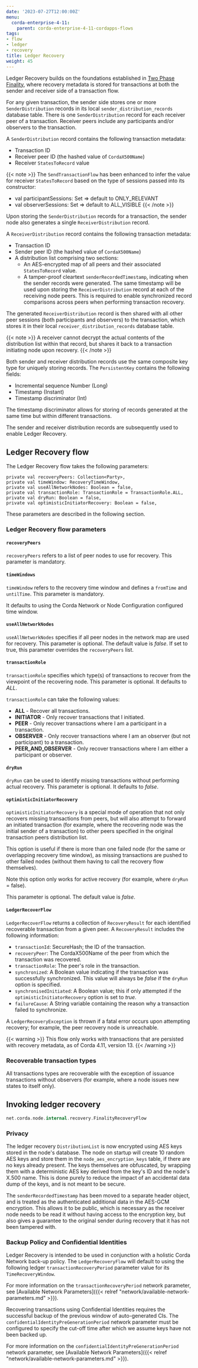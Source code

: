```yaml
---
date: '2023-07-27T12:00:00Z'
menu:
  corda-enterprise-4-11:
    parent: corda-enterprise-4-11-cordapps-flows
tags:
- flow
- ledger
- recovery
title: Ledger Recovery
weight: 45
---
```


Ledger Recovery builds on the foundations established in [Two Phase Finality](two-phase-finality.md), 
where recovery metadata is stored for transactions at both the sender and receiver side of a transaction flow.

For any given transaction, the sender side stores one or more `SenderDistribution` records in its local
`sender_distribution_records` database table. There is one `SenderDistribution` record for each receiver peer of a transaction.
Receiver peers include any participants and/or observers to the transaction.

A `SenderDistribution` record contains the following transaction metadata:

* Transaction ID
* Receiver peer ID (the hashed value of `CordaX500Name`)
* Receiver `StatesToRecord` value

{{< note >}}
The `SendTransactionFlow` has been enhanced to infer the value for receiver `StatesToRecord` based on the type of sessions passed into its constructor:

* val participantSessions: Set<FlowSession> => default to ONLY_RELEVANT
* val observerSessions: Set<FlowSession> => default to ALL_VISIBLE
{{< /note >}}

Upon storing the `SenderDistribution` records for a transaction, the sender node also generates a single `ReceiverDistribution` record.

A `ReceiverDistribution` record contains the following transaction metadata:

* Transaction ID
* Sender peer ID (the hashed value of `CordaX500Name`)
* A distribution list comprising two sections:
  * An AES-encrypted map of all peers and their associated `StatesToRecord` value.
  * A tamper-proof cleartext `senderRecordedTimestamp`, indicating when the sender records were generated. The same timestamp will be used upon storing the `ReceiverDistribution` record at each of the receiving node peers. This is required to enable synchronized record comparisons across peers when performing transaction recovery.

The generated `ReceiverDistribution` record is then shared with all other peer sessions (both participants and observers) to the transaction, which stores it in their local `receiver_distribution_records` database table. 

{{< note >}}
A receiver cannot decrypt the actual contents of the distribution list within that record, but shares it back to a transaction initiating node upon recovery.
{{< /note >}}

Both sender and receiver distribution records use the same composite key type for uniquely storing records. The `PersistentKey` contains the following fields:

* Incremental sequence Number (Long)
* Timestamp (Instant)
* Timestamp discriminator (Int)

The timestamp discriminator allows for storing of records generated at the same time but within different transactions.

The sender and receiver distribution records are subsequently used to enable Ledger Recovery.

## Ledger Recovery flow

The Ledger Recovery flow takes the following parameters:

```
private val recoveryPeers: Collection<Party>,
private val timeWindow: RecoveryTimeWindow,
private val useAllNetworkNodes: Boolean = false,
private val transactionRole: TransactionRole = TransactionRole.ALL,
private val dryRun: Boolean = false,
private val optimisticInitiatorRecovery: Boolean = false,
```

These parameters are described in the following section.


### Ledger Recovery flow parameters

#### `recoveryPeers`

`recoveryPeers` refers to a list of peer nodes to use for recovery.  This parameter is mandatory.

#### `timeWindows`

`timeWindow` refers to the recovery time window and defines a `fromTime` and `untilTime`. This parameter is mandatory. 

It defaults to using the Corda Network or Node Configuration configured time window.

#### `useAllNetworkNodes`

`useAllNetworkNodes` specifies if all peer nodes in the network map are used for recovery. This parameter is optional. The default value is *false*. If set to true, this parameter overrides the `recoveryPeers` list.

#### `transactionRole`

`transactionRole` specifies which type(s) of transactions to recover from the viewpoint of the recovering node. This parameter is optional. It defaults to *ALL*.

`transactionRole` can take the following values:

* **ALL** - Recover all transactions.
* **INITIATOR** - Only recover transactions that I initiated.
* **PEER** - Only recover transactions where I am a participant in a transaction.
* **OBSERVER** - Only recover transactions where I am an observer (but not participant) to a transaction.
* **PEER_AND_OBSERVER** - Only recover transactions where I am either a participant or observer.

#### `dryRun`

`dryRun` can be used to identify missing transactions without performing actual recovery. This parameter is optional. It defaults to *false*.

#### `optimisticInitiatorRecovery`

`optimisticInitiatorRecovery` is a special mode of operation that not only recovers missing transactions from peers,
but will also attempt to forward an initiated transaction (for example, where the recovering node was the initial sender of a
transaction) to other peers specified in the original transaction peers distribution list.

This option is useful if there is more than one failed node (for the same or overlapping recovery time window), as
missing transactions are pushed to other failed nodes (without them having to call the recovery flow themselves).

Note this option only works for active recovery (for example, where `dryRun` = false).

This parameter is optional. The default value is *false*.

#### `LedgerRecoverFlow`

`LedgerRecoverFlow` returns a collection of `RecoveryResult` for each identified recoverable transaction from a given peer.
A `RecoveryResult` includes the following information:

* `transactionId`: SecureHash; the ID of the transaction.
* `recoveryPeer`: The CordaX500Name of the peer from which the transaction was recovered.
* `transactionRole`: The peer's role in the transaction.
* `synchronized`: A Boolean value indicating if the transaction was successfully synchronized. This value will always be *false* if the `dryRun` option is specified.
* `synchronisedInitiated`: A Boolean value; this if only attempted if the `optimisticInitiatorRecovery` option is set to *true*.
* `failureCause`: A String variable containing the reason why a transaction failed to synchronize.

A `LedgerRecoveryException` is thrown if a fatal error occurs upon attempting recovery; for example, the peer recovery node is unreachable.

{{< warning >}}
This flow only works with transactions that are persisted with recovery metadata, as of Corda 4.11, version 13.
{{< /warning >}}

###  Recoverable transaction types

All transactions types are recoverable with the exception of issuance transactions without observers (for example, where a node issues new states to itself only).

## Invoking ledger recovery

```kotlin
net.corda.node.internal.recovery.FinalityRecoveryFlow
```

### Privacy

The ledger recovery `DistributionList` is now encrypted using AES keys stored in the node's database.
The node on startup will create 10 random AES keys and store them in the `node_aes_encryption_keys` table, if there are no keys already present.
The keys themselves are obfuscated, by wrapping them with a deterministic AES key derived from the key's ID and the node's X.500 name.
This is done purely to reduce the impact of an accidental data dump of the keys, and is not meant to be secure.

The `senderRecordedTimestamp` has been moved to a separate header object, and is treated as the authenticated additional data in the AES-GCM encryption. This allows it to be public, which is necessary as the receiver node needs to be read it without having access to the encryption key, but also gives a guarantee to the original sender during recovery that it has not been tampered with.

### Backup Policy and Confidential Identities

Ledger Recovery is intended to be used in conjunction with a holistic Corda Network back-up policy. The `LedgerRecoveryFlow` will default to using the following ledger `transactionRecoveryPeriod` parameter value for its `TimeRecoveryWindow`. 

For more information on the `transactionRecoveryPeriod` network parameter, see [Available Network Parameters]({{< relref "network/available-network-parameters.md" >}}).

Recovering transactions using Confidential Identities requires the successful backup of the previous window of auto-generated CIs. The `confidentialIdentityPreGenerationPeriod` network parameter must be configured to specify the cut-off time after which we assume keys have not been backed up.

For more information on the `confidentialIdentityPreGenerationPeriod` network parameter, see [Available Network Parameters]({{< relref "network/available-network-parameters.md" >}}).

